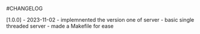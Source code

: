 #CHANGELOG

[1.0.0] - 2023-11-02
	- implemnented the version one of server
	- basic single threaded server
	- made a Makefile for ease

